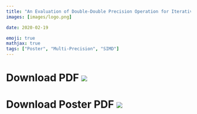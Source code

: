 ```yaml
---
title: "An Evaluation of Double-Double Precision Operation for Iterative Solver Library Using AVX"
images: [images/logo.png]

date: 2020-02-19

emoji: true
mathjax: true
tags: ["Poster", "Multi-Precision", "SIMD"]
---
```


# Download PDF [![](https://storage.googleapis.com/numa_blog/etc/icon_pdf.png)][1] 

[1]: https://storage.googleapis.com/numa_blog/publications/ISAT_01.pdf

# Download Poster PDF [![](https://storage.googleapis.com/numa_blog/etc/icon_pdf.png)][2] 

[2]: https://storage.googleapis.com/numa_blog/publications/ISAT_01_poster.pdf
